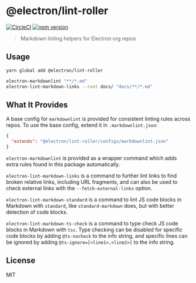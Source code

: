 # @electron/lint-roller

[![CircleCI](https://dl.circleci.com/status-badge/img/gh/electron/lint-roller/tree/main.svg?style=shield)](https://dl.circleci.com/status-badge/redirect/gh/electron/lint-roller/tree/main)
[![npm version](http://img.shields.io/npm/v/@electron/lint-roller.svg)](https://npmjs.org/package/@electron/lint-roller)

> Markdown linting helpers for Electron org repos

## Usage

```bash
yarn global add @electron/lint-roller

electron-markdownlint "**/*.md"
electron-lint-markdown-links --root docs/ "docs/**/*.md"
```

## What It Provides

A base config for `markdownlint` is provided for consistent linting rules
across repos. To use the base config, extend it in `.markdownlint.json`:

```json
{
  "extends": "@electron/lint-roller/configs/markdownlint.json"
}
```

`electron-markdownlint` is provided as a wrapper command which adds extra
rules found in this package automatically.

`electron-lint-markdown-links` is a command to further lint links to find
broken relative links, including URL fragments, and can also be used to
check external links with the `--fetch-external-links` option.

`electron-lint-markdown-standard` is a command to lint JS code blocks in
Markdown with `standard`, like `standard-markdown` does, but with better
detection of code blocks.

`electron-lint-markdown-ts-check` is a command to type check JS code blocks in
Markdown with `tsc`. Type checking can be disabled for specific code blocks
by adding `@ts-nocheck` to the info string, and specific lines can be ignored
by adding `@ts-ignore=[<line1>,<line2>]` to the info string.

## License

MIT
